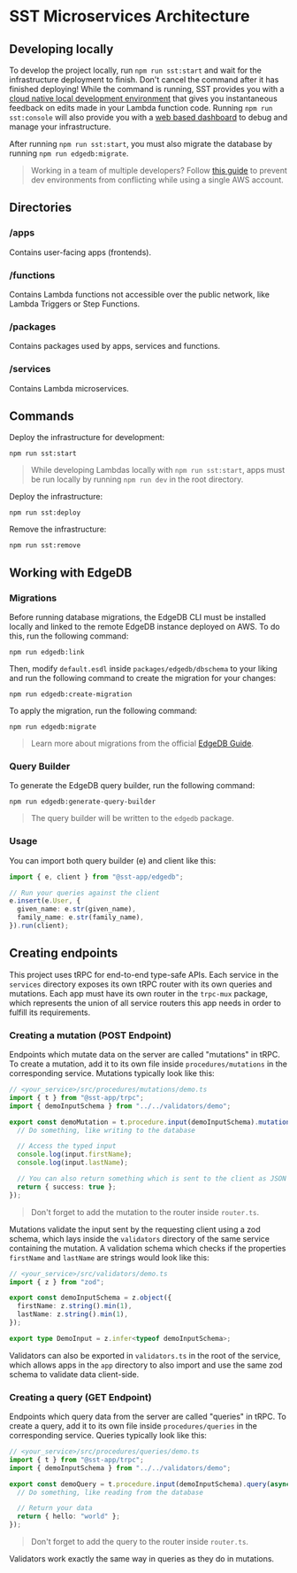 # SST Microservices Architecture

## Developing locally

To develop the project locally, run `npm run sst:start` and wait for the infrastructure deployment to finish. Don't cancel the command after it has finished deploying! While the command is running, SST provides you with a [cloud native local development environment](https://docs.sst.dev/live-lambda-development) that gives you instantaneous feedback on edits made in your Lambda function code. Running `npm run sst:console` will also provide you with a [web based dashboard](https://docs.sst.dev/console) to debug and manage your infrastructure.

After running `npm run sst:start`, you must also migrate the database by running `npm run edgedb:migrate`.

> Working in a team of multiple developers? Follow [this guide](https://docs.sst.dev/working-with-your-team) to prevent dev environments from conflicting while using a single AWS account.

## Directories

### /apps

Contains user-facing apps (frontends).

### /functions

Contains Lambda functions not accessible over the public network, like Lambda Triggers or Step Functions.

### /packages

Contains packages used by apps, services and functions.

### /services

Contains Lambda microservices.

## Commands

Deploy the infrastructure for development:

```console
npm run sst:start
```

> While developing Lambdas locally with `npm run sst:start`, apps must be run locally by running `npm run dev` in the root directory.

Deploy the infrastructure:

```console
npm run sst:deploy
```

Remove the infrastructure:

```console
npm run sst:remove
```

## Working with EdgeDB

### Migrations

Before running database migrations, the EdgeDB CLI must be installed locally and linked to the remote EdgeDB instance deployed on AWS.
To do this, run the following command:

```console
npm run edgedb:link
```

Then, modify `default.esdl` inside `packages/edgedb/dbschema` to your liking and run the following command to create the migration for your changes:

```console
npm run edgedb:create-migration
```

To apply the migration, run the following command:

```console
npm run edgedb:migrate
```

> Learn more about migrations from the official [EdgeDB Guide](https://www.edgedb.com/docs/guides/migrations/index).

### Query Builder

To generate the EdgeDB query builder, run the following command:

```console
npm run edgedb:generate-query-builder
```

> The query builder will be written to the `edgedb` package.

### Usage

You can import both query builder (e) and client like this:

```ts
import { e, client } from "@sst-app/edgedb";

// Run your queries against the client
e.insert(e.User, {
  given_name: e.str(given_name),
  family_name: e.str(family_name),
}).run(client);
```

## Creating endpoints

This project uses tRPC for end-to-end type-safe APIs. Each service in the `services` directory exposes its own tRPC router with its own queries and mutations.
Each app must have its own router in the `trpc-mux` package, which represents the union of all service routers this app needs in order to fulfill its requirements.

### Creating a mutation (POST Endpoint)

Endpoints which mutate data on the server are called "mutations" in tRPC. To create a mutation, add it to its own file inside `procedures/mutations` in the corresponding service.
Mutations typically look like this:

```ts
// <your_service>/src/procedures/mutations/demo.ts
import { t } from "@sst-app/trpc";
import { demoInputSchema } from "../../validators/demo";

export const demoMutation = t.procedure.input(demoInputSchema).mutation(async ({ input, ctx }) => {
  // Do something, like writing to the database

  // Access the typed input
  console.log(input.firstName);
  console.log(input.lastName);

  // You can also return something which is sent to the client as JSON
  return { success: true };
});
```

> Don't forget to add the mutation to the router inside `router.ts`.

Mutations validate the input sent by the requesting client using a zod schema, which lays inside the `validators` directory of the same service containing the mutation.
A validation schema which checks if the properties `firstName` and `lastName` are strings would look like this:

```ts
// <your_service>/src/validators/demo.ts
import { z } from "zod";

export const demoInputSchema = z.object({
  firstName: z.string().min(1),
  lastName: z.string().min(1),
});

export type DemoInput = z.infer<typeof demoInputSchema>;
```

Validators can also be exported in `validators.ts` in the root of the service, which allows apps in the `app` directory to also import and use the same zod schema to validate data client-side.

### Creating a query (GET Endpoint)

Endpoints which query data from the server are called "queries" in tRPC. To create a query, add it to its own file inside `procedures/queries` in the corresponding service.
Queries typically look like this:

```ts
// <your_service>/src/procedures/queries/demo.ts
import { t } from "@sst-app/trpc";
import { demoInputSchema } from "../../validators/demo";

export const demoQuery = t.procedure.input(demoInputSchema).query(async ({ input, ctx }) => {
  // Do something, like reading from the database

  // Return your data
  return { hello: "world" };
});
```

> Don't forget to add the query to the router inside `router.ts`.

Validators work exactly the same way in queries as they do in mutations.
